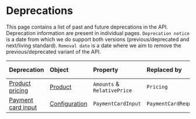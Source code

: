 # Deprecations

This page contains a list of past and future deprecations in the API. Deprecation information are present in individual pages. `Deprecation notice` is a date from which we do support both versions (previous/deprecated and next/living standard). `Removal date` is a date where we aim to remove the previous/deprecated variant of the API.

| Deprecation | Object | Property | Replaced by | Deprecation notice | Removal date |
|:------------|:------------|:-------------------|:-------------|:-------------|:-------------|
| [Product pricing](./product-pricing.md) | [Product](../operations.md#product) | `Amounts` & `RelativePrice` | `Pricing` | 1.7.2021 | 31.11.2021 |
| [Payment card input](./payment-card-input.md) | [Configuration](../operations.md#configuration) | `PaymentCardInput` | `PaymentCardRequirement` | 18.4.2021 | 31.7.2021 |
